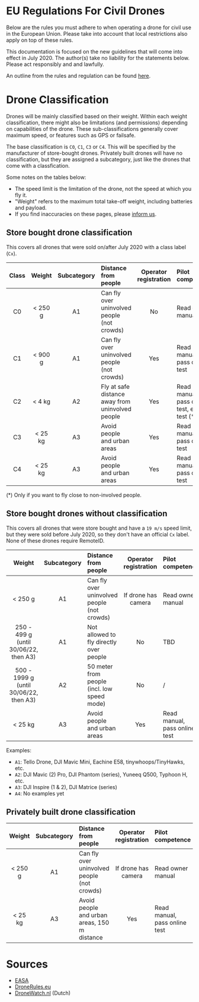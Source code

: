 # EU Regulations For Civil Drones

Below are the rules you must adhere to when operating a drone for civil use in the European Union.
Please take into account that local restrictions also apply on top of these rules.

This documentation is focused on the new guidelines that will come into effect in July 2020.
The author(s) take no liability for the statements below. Please act responsibly and and lawfully.

An outline from the rules and regulation can be found [here](https://www.easa.europa.eu/sites/default/files/dfu/217307_EASA_DRONE_POSTER_2018%20final.pdf).

# Drone Classification

Drones will be mainly classified based on their weight. Within each weight classification, there might also be
limitations (and permissions) depending on capabilities of the drone. These sub-classifications generally cover
maximum speed, or features such as GPS or failsafe.

The base classification is `C0`, `C1`, `C3` or `C4`. This will be specified by the manufacturer of store-bought drones. 
Privately built drones will have no classification, but they are assigned a subcategory, just like the drones that come with
a classfication.

Some notes on the tables below:
- The speed limit is the limitation of the drone, not the speed at which you fly it.
- "Weight" refers to the maximum total take-off weight, including batteries and payload.
- If you find inaccuracies on these pages, please [inform us](https://github.com/ByteWelder/DroneCrafting/issues).

## Store bought drone classification

This covers all drones that were sold on/after July 2020 with a class label (`Cx`).

 Class | Weight | Subcategory | Distance from people | Operator registration | Pilot competence | RemoteID | Speed
:---:|:-------:|:--:|:-------------------------------------------------|:---:|:-----------------------------------------------|:---:|:---------:
| C0 | < 250 g | A1 | Can fly over uninvolved people (not crowds)      | No  | Read owner manual                              | No  | < 19 m/s |
| C1 | < 900 g | A1 | Can fly over uninvolved people (not crowds)      | Yes | Read manual, pass online test                  | Yes | < 19 m/s |
| C2 | < 4 kg  | A2 | Fly at safe distance away from uninvolved people | Yes | Read manual, pass online test, extra test (\*) | Yes | < 19 m/s |
| C3 | < 25 kg | A3 | Avoid people and urban areas                     | Yes | Read manual, pass online test                  | Yes | < 19 m/s |
| C4 | < 25 kg | A3 | Avoid people and urban areas                     | Yes | Read manual, pass online test                  | Yes | /        |

(\*) Only if you want to fly close to non-involved people.

## Store bought drones without classification

This covers all drones that were store bought and have a `19 m/s` speed limit, but they were sold before July 2020, so they don't have an official `Cx` label.
None of these drones require RemoteID.

 Weight | Subcategory | Distance from people | Operator registration | Pilot competence | Speed 
:-------------------------------------------:|:--:|:--------------------------------------------|:-------------------:|:------------------------------|:----------
| < 250 g                                    | A1 | Can fly over uninvolved people (not crowds) | If drone has camera | Read owner manual             | < 19 m/s |
| 250 - 499 g<br/>(until 30/06/22, then A3)  | A1 | Not allowed to fly directly over people     | No                  | TBD                           | < 19 m/s |
| 500 - 1999 g<br/>(until 30/06/22, then A3) | A2 | 50 meter from people (incl. low speed mode) | No                  | /                             | < 19 m/s |
| < 25 kg                                    | A3 | Avoid people and urban areas                | Yes                 | Read manual, pass online test | /        |

Examples:
- `A1`: Tello Drone, DJI Mavic Mini, Eachine E58, tinywhoops/TinyHawks, etc.
- `A2`: DJI Mavic (2) Pro, DJI Phantom (series), Yuneeq Q500, Typhoon H, etc.
- `A3`: DJI Inspire (1 & 2), DJI Matrice (series)
- `A4`: No examples yet

## Privately built drone classification

 Weight | Subcategory | Distance from people | Operator registration | Pilot competence | Speed
:--------:|:--:|:---------------------------------------------|:-------------------:|:------------------------------|:---------:
| < 250 g | A1 | Can fly over uninvolved people (not crowds)  | If drone has camera | Read owner manual             | < 19 m/s |
| < 25 kg | A3 | Avoid people and urban areas, 150 m distance | Yes                 | Read manual, pass online test | /        |

# Sources

- [EASA](https://www.easa.europa.eu/easa-and-you/civil-drones-rpas)
- [DroneRules.eu](https://dronerules.eu/sl/professional/eu_regulations_updates)
- [DroneWatch.nl](https://www.dronewatch.nl/wp-content/uploads/2020/01/drone-open-categorie-A1-A2-A3-dronewatch-v1.jpg) (Dutch)

